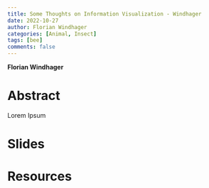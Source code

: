 ```yaml
---
title: Some Thoughts on Information Visualization - Windhager
date: 2022-10-27
author: Florian Windhager
categories: [Animal, Insect]
tags: [bee]
comments: false
---
```


**Florian Windhager**

# Abstract 

Lorem Ipsum

# Slides

# Resources
